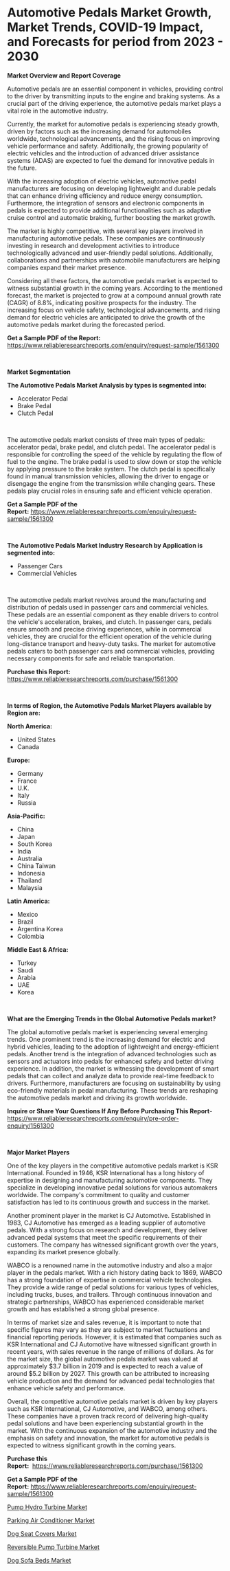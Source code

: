 <p><h1>Automotive Pedals Market Growth, Market Trends, COVID-19 Impact, and Forecasts for period from 2023 - 2030</h1></p><p><strong>Market Overview and Report Coverage</strong></p>
<p><p>Automotive pedals are an essential component in vehicles, providing control to the driver by transmitting inputs to the engine and braking systems. As a crucial part of the driving experience, the automotive pedals market plays a vital role in the automotive industry. </p><p>Currently, the market for automotive pedals is experiencing steady growth, driven by factors such as the increasing demand for automobiles worldwide, technological advancements, and the rising focus on improving vehicle performance and safety. Additionally, the growing popularity of electric vehicles and the introduction of advanced driver assistance systems (ADAS) are expected to fuel the demand for innovative pedals in the future.</p><p>With the increasing adoption of electric vehicles, automotive pedal manufacturers are focusing on developing lightweight and durable pedals that can enhance driving efficiency and reduce energy consumption. Furthermore, the integration of sensors and electronic components in pedals is expected to provide additional functionalities such as adaptive cruise control and automatic braking, further boosting the market growth.</p><p>The market is highly competitive, with several key players involved in manufacturing automotive pedals. These companies are continuously investing in research and development activities to introduce technologically advanced and user-friendly pedal solutions. Additionally, collaborations and partnerships with automobile manufacturers are helping companies expand their market presence.</p><p>Considering all these factors, the automotive pedals market is expected to witness substantial growth in the coming years. According to the mentioned forecast, the market is projected to grow at a compound annual growth rate (CAGR) of 8.8%, indicating positive prospects for the industry. The increasing focus on vehicle safety, technological advancements, and rising demand for electric vehicles are anticipated to drive the growth of the automotive pedals market during the forecasted period.</p></p>
<p><strong>Get a Sample PDF of the Report:</strong> <a href="https://www.reliableresearchreports.com/enquiry/request-sample/1561300">https://www.reliableresearchreports.com/enquiry/request-sample/1561300</a></p>
<p>&nbsp;</p>
<p><strong>Market Segmentation</strong></p>
<p><strong>The Automotive Pedals Market Analysis by types is segmented into:</strong></p>
<p><ul><li>Accelerator Pedal</li><li>Brake Pedal</li><li>Clutch Pedal</li></ul></p>
<p>&nbsp;</p>
<p><p>The automotive pedals market consists of three main types of pedals: accelerator pedal, brake pedal, and clutch pedal. The accelerator pedal is responsible for controlling the speed of the vehicle by regulating the flow of fuel to the engine. The brake pedal is used to slow down or stop the vehicle by applying pressure to the brake system. The clutch pedal is specifically found in manual transmission vehicles, allowing the driver to engage or disengage the engine from the transmission while changing gears. These pedals play crucial roles in ensuring safe and efficient vehicle operation.</p></p>
<p><strong>Get a Sample PDF of the Report:</strong>&nbsp;<a href="https://www.reliableresearchreports.com/enquiry/request-sample/1561300">https://www.reliableresearchreports.com/enquiry/request-sample/1561300</a></p>
<p>&nbsp;</p>
<p><strong>The Automotive Pedals Market Industry Research by Application is segmented into:</strong></p>
<p><ul><li>Passenger Cars</li><li>Commercial Vehicles</li></ul></p>
<p>&nbsp;</p>
<p><p>The automotive pedals market revolves around the manufacturing and distribution of pedals used in passenger cars and commercial vehicles. These pedals are an essential component as they enable drivers to control the vehicle's acceleration, brakes, and clutch. In passenger cars, pedals ensure smooth and precise driving experiences, while in commercial vehicles, they are crucial for the efficient operation of the vehicle during long-distance transport and heavy-duty tasks. The market for automotive pedals caters to both passenger cars and commercial vehicles, providing necessary components for safe and reliable transportation.</p></p>
<p><strong>Purchase this Report:</strong>&nbsp; <a href="https://www.reliableresearchreports.com/purchase/1561300">https://www.reliableresearchreports.com/purchase/1561300</a></p>
<p>&nbsp;</p>
<p><strong>In terms of Region, the Automotive Pedals Market Players available by Region are:</strong></p>
<p>
    <p> <strong> North America: </strong>
        <ul>
            <li>United States</li>
            <li>Canada</li>
        </ul>
        </p> 
    <p> <strong> Europe: </strong>
        <ul>
            <li>Germany</li>
            <li>France</li>
            <li>U.K.</li>
            <li>Italy</li>
            <li>Russia</li>
        </ul>
        </p> 
    <p> <strong> Asia-Pacific: </strong>
        <ul>
            <li>China</li>
            <li>Japan</li>
            <li>South Korea</li>
            <li>India</li>
            <li>Australia</li>
            <li>China Taiwan</li>
            <li>Indonesia</li>
            <li>Thailand</li>
            <li>Malaysia</li>
        </ul>
        </p> 
    <p> <strong> Latin America: </strong>
        <ul>
            <li>Mexico</li>
            <li>Brazil</li>
            <li>Argentina Korea</li>
            <li>Colombia</li>
        </ul>
        </p> 
    <p> <strong> Middle East & Africa: </strong>
        <ul>
            <li>Turkey</li>
            <li>Saudi</li>
            <li>Arabia</li>
            <li>UAE</li>
            <li>Korea</li>
        </ul>
    </p>
    </p>
<p>&nbsp;</p>
<p><strong>What are the Emerging Trends in the Global Automotive Pedals market?</strong></p>
<p><p>The global automotive pedals market is experiencing several emerging trends. One prominent trend is the increasing demand for electric and hybrid vehicles, leading to the adoption of lightweight and energy-efficient pedals. Another trend is the integration of advanced technologies such as sensors and actuators into pedals for enhanced safety and better driving experience. In addition, the market is witnessing the development of smart pedals that can collect and analyze data to provide real-time feedback to drivers. Furthermore, manufacturers are focusing on sustainability by using eco-friendly materials in pedal manufacturing. These trends are reshaping the automotive pedals market and driving its growth worldwide.</p></p>
<p><strong>Inquire or Share Your Questions If Any Before Purchasing This Report</strong>- <a href="https://www.reliableresearchreports.com/enquiry/pre-order-enquiry/1561300">https://www.reliableresearchreports.com/enquiry/pre-order-enquiry/1561300</a></p>
<p>&nbsp;</p>
<p><strong>Major Market Players</strong></p>
<p><p>One of the key players in the competitive automotive pedals market is KSR International. Founded in 1946, KSR International has a long history of expertise in designing and manufacturing automotive components. They specialize in developing innovative pedal solutions for various automakers worldwide. The company's commitment to quality and customer satisfaction has led to its continuous growth and success in the market. </p><p>Another prominent player in the market is CJ Automotive. Established in 1983, CJ Automotive has emerged as a leading supplier of automotive pedals. With a strong focus on research and development, they deliver advanced pedal systems that meet the specific requirements of their customers. The company has witnessed significant growth over the years, expanding its market presence globally.</p><p>WABCO is a renowned name in the automotive industry and also a major player in the pedals market. With a rich history dating back to 1869, WABCO has a strong foundation of expertise in commercial vehicle technologies. They provide a wide range of pedal solutions for various types of vehicles, including trucks, buses, and trailers. Through continuous innovation and strategic partnerships, WABCO has experienced considerable market growth and has established a strong global presence.</p><p>In terms of market size and sales revenue, it is important to note that specific figures may vary as they are subject to market fluctuations and financial reporting periods. However, it is estimated that companies such as KSR International and CJ Automotive have witnessed significant growth in recent years, with sales revenue in the range of millions of dollars. As for the market size, the global automotive pedals market was valued at approximately $3.7 billion in 2019 and is expected to reach a value of around $5.2 billion by 2027. This growth can be attributed to increasing vehicle production and the demand for advanced pedal technologies that enhance vehicle safety and performance.</p><p>Overall, the competitive automotive pedals market is driven by key players such as KSR International, CJ Automotive, and WABCO, among others. These companies have a proven track record of delivering high-quality pedal solutions and have been experiencing substantial growth in the market. With the continuous expansion of the automotive industry and the emphasis on safety and innovation, the market for automotive pedals is expected to witness significant growth in the coming years.</p></p>
<p><strong>Purchase this Report:</strong>&nbsp;&nbsp;<a href="https://www.reliableresearchreports.com/purchase/1561300">https://www.reliableresearchreports.com/purchase/1561300</a></p>
<p></p>
<p><strong>Get a Sample PDF of the Report:</strong>&nbsp;<a href="https://www.reliableresearchreports.com/enquiry/request-sample/1561300">https://www.reliableresearchreports.com/enquiry/request-sample/1561300</a></p>
<p><p><a href="https://medium.com/@bethhermann2023/pump-hydro-turbine-market-competitive-analysis-market-trends-and-forecast-to-2030-363a95c1b027">Pump Hydro Turbine Market</a></p><p><a href="https://medium.com/@ollierippin/parking-air-conditioner-market-furnishes-information-on-market-share-market-trends-and-market-8aad23224c7c">Parking Air Conditioner Market</a></p><p><a href="https://medium.com/@jettiejohns/dog-seat-covers-market-the-key-to-successful-business-strategy-forecast-till-2030-c440825aac57">Dog Seat Covers Market</a></p><p><a href="https://medium.com/@robinrathi2023/reversible-pump-turbine-market-furnishes-information-on-market-share-market-trends-and-market-544ad7fee17d">Reversible Pump Turbine Market</a></p><p><a href="https://medium.com/@danesanford_55006/dog-sofa-beds-market-outlook-industry-overview-and-forecast-2023-to-2030-157ef3eaca1d">Dog Sofa Beds Market</a></p></p>